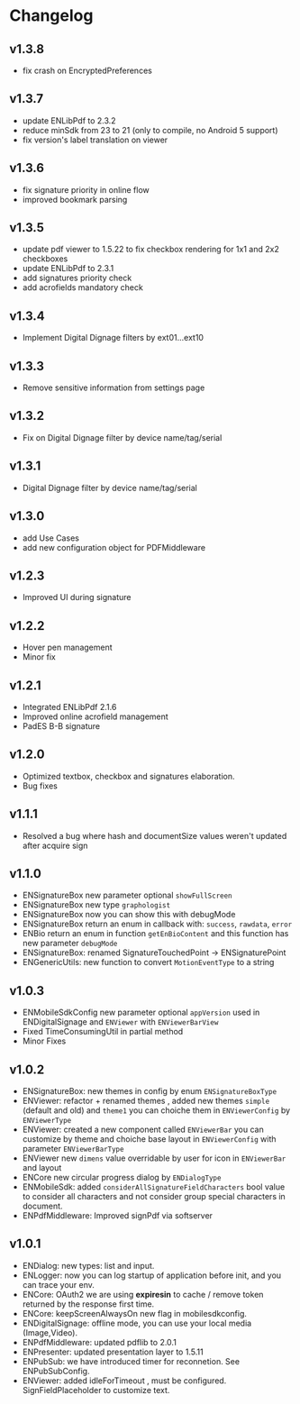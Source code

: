 # Changelog

## v1.3.8

- fix crash on EncryptedPreferences

## v1.3.7

- update ENLibPdf to 2.3.2
- reduce minSdk from 23 to 21 (only to compile, no Android 5 support)
- fix version's label translation on viewer

## v1.3.6

- fix signature priority in online flow
- improved bookmark parsing

## v1.3.5

- update pdf viewer to 1.5.22 to fix checkbox rendering for 1x1 and 2x2 checkboxes
- update ENLibPdf to 2.3.1
- add signatures priority check
- add acrofields mandatory check

## v1.3.4

- Implement Digital Dignage filters by ext01...ext10

## v1.3.3

- Remove sensitive information from settings page

## v1.3.2

- Fix on Digital Dignage filter by device name/tag/serial

## v1.3.1

- Digital Dignage filter by device name/tag/serial

## v1.3.0

- add Use Cases
- add new configuration object for PDFMiddleware

## v1.2.3

- Improved UI during signature

## v1.2.2

- Hover pen management
- Minor fix

## v1.2.1

- Integrated ENLibPdf 2.1.6
- Improved online acrofield management
- PadES B-B signature

## v1.2.0

- Optimized textbox, checkbox and signatures elaboration.
- Bug fixes

## v1.1.1

- Resolved a bug where hash and documentSize values weren't updated after acquire sign

## v1.1.0

- ENSignatureBox new parameter optional `showFullScreen` 
- ENSignatureBox new type `graphologist`
- ENSignatureBox now you can show this with debugMode
- ENSignatureBox return an enum in callback with: `success`,  `rawdata`,  `error`
- ENBio return an enum in function `getEnBioContent` and this function has new parameter `debugMode` 
- ENSignatureBox: renamed SignatureTouchedPoint -> ENSignaturePoint
- ENGenericUtils: new function to convert `MotionEventType` to a string

## v1.0.3

- ENMobileSdkConfig new parameter optional `appVersion` used in ENDigitalSignage and `ENViewer` with `ENViewerBarView`
- Fixed TimeConsumingUtil in partial method
- Minor Fixes

## v1.0.2
- ENSignatureBox: new themes in config by enum `ENSignatureBoxType`
- ENViewer: refactor + renamed themes , added new themes `simple`  (default and old) and `theme1`  you can choiche them in `ENViewerConfig` by `ENViewerType`
- ENViewer: created a new component called `ENViewerBar` you can customize by theme and choiche base layout in `ENViewerConfig` with parameter `ENViewerBarType`
- ENViewer new `dimens` value overridable by user for icon in `ENViewerBar` and layout 
- ENCore new circular progress dialog by `ENDialogType`
- ENMobileSdk: added `considerAllSignatureFieldCharacters` bool value to consider all characters and not consider group special characters in document.
- ENPdfMiddleware:  Improved signPdf via softserver

## v1.0.1
- ENDialog: new types: list and input.
- ENLogger: now you can log startup of application before init, and you can trace your env.
- ENCore: OAuth2 we are using **expiresin** to cache / remove token returned by the response first time.
- ENCore: keepScreenAlwaysOn new flag in mobilesdkconfig.
- ENDigitalSignage: offline mode, you can use your local media (Image,Video).
- ENPdfMiddleware: updated pdflib to 2.0.1
- ENPresenter: updated presentation layer to 1.5.11
- ENPubSub: we have introduced timer for reconnetion. See ENPubSubConfig.
- ENViewer: added idleForTimeout , must be configured. SignFieldPlaceholder to customize text.